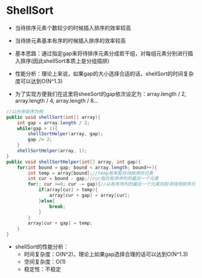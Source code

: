 # ShellSort

- 当待排序元素个数较少的时候插入排序的效率较高


- 当待排元素基本有序的时候插入排序的效率较高


- 基本思路：通过指定gap来将待排序元素分成若干组，对每组元素分别进行插入排序(因此shellSort本质上是分组插排)


- 性能分析：理论上来说，如果gap的大小选择合适的话，shellSort的时间复杂度可以达到O(N^1.3)


- 为了实现方便我们在这里将sheeSort的gap依次设定为：array.length / 2, array.length / 4, array.length / 8...


```java
//以升序排序为例
public void shellSort(int[] array){
    int gap = array.length / 2;
    while(gap > 1){
        shellSortHelper(array, gap);
        gap /= 2;
    }
    shellSortHelper(array, 1);
}
public void shellSortHelper(int[] array, int gap){
    for(int bound = gap; bound < array.length; bound++){
        int temp = array[bound];//temp用来暂存待排序的元素
        int cur = bound - gap;//cur指向有序序列的最后一个元素
        for(; cur >=0; cur -= gap){//从有序序列的最后一个元素向前寻找待排序元素的合适位置
        	if(array[cur] > temp){
                array[cur + gap] = array[cur];
            }else{
                break;
            }
        }
        array[cur + gap] = temp;
    }
}
```

- shellSort的性能分析：
    - 时间复杂度：O(N^2)，理论上如果gap选择合理的话可以达到O(N^1.3)
    - 空间复杂度：O(1)
    - 稳定性：不稳定